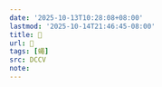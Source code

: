 ```yaml
---
date: '2025-10-13T10:28:08+08:00'
lastmod: '2025-10-14T21:46:45-08:00'
title: 􁩺
url: 􁩺
tags: [蠅]
src: DCCV
note:
---
```

